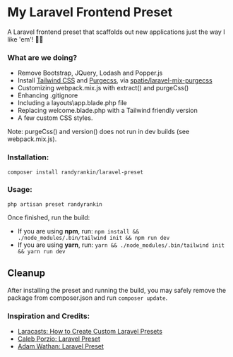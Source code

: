 # My Laravel Frontend Preset

A Laravel frontend preset that scaffolds out new applications just the way I like 'em'! 👌🏻

### What are we doing?
- Remove Bootstrap, JQuery, Lodash and Popper.js
- Install [Tailwind CSS](https://tailwindcss.com) and [Purgecss](https://www.purgecss.com/), via [spatie/laravel-mix-purgecss](https://github.com/spatie/laravel-mix-purgecss)
- Customizing webpack.mix.js with extract() and purgeCss()
- Enhancing .gitignore
- Including a layouts\app.blade.php file
- Replacing welcome.blade.php with a Tailwind friendly version
- A few custom CSS styles. 

Note: purgeCss() and version() does not run in dev builds (see webpack.mix.js).

### Installation:
`composer install randyrankin/laravel-preset`

### Usage:
`php artisan preset randyrankin`

Once finished, run the build:

- If you are using **npm**, run: `npm install && ./node_modules/.bin/tailwind init && npm run dev`
- If you are using **yarn**, run: `yarn && ./node_modules/.bin/tailwind init && yarn run dev`

## Cleanup
After installing the preset and running the build, you may safely remove the package from composer.json and run `composer update`.

### Inspiration and Credits:
- [Laracasts: How to Create Custom Laravel Presets](https://laracasts.com/series/how-to-create-custom-presets)
- [Caleb Porzio: Laravel Preset](https://github.com/calebporzio/laravel-frontend-preset)
- [Adam Wathan: Laravel Preset](https://github.com/adamwathan/laravel-preset)

